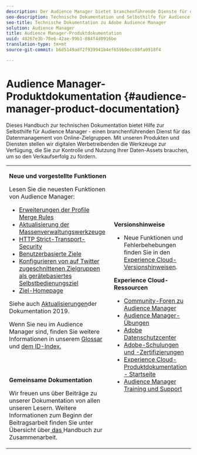 ```yaml
---
description: Der Audience Manager bietet branchenführende Dienste für das Daten-Management von Online-Zielgruppen. Mit unseren Produkten und Diensten stellen wir digitalen Werbetreibenden die Werkzeuge zur Verfügung, die Sie zur Kontrolle und Nutzung Ihrer Daten-Assets brauchen, um so den Verkaufserfolg zu fördern.
seo-description: Technische Dokumentation und Selbsthilfe für Audience Manager (AAM). AAM bietet branchenführende Dienste für das Datenmanagement von Online-Zielgruppen und bietet digitalen Werbetreibenden und Herausgebern die Werkzeuge, die sie zur Steuerung und Nutzung ihrer Daten-Assets benötigen, um den Verkaufserfolg zu fördern.
seo-title: Technische Dokumentation zu Adobe Audience Manager
solution: Audience Manager
title: Audience Manager-Produktdokumentation
uuid: 48267e3b-70e6-42ae-99b1-884f4d0916be
translation-type: tm+mt
source-git-commit: b6d5149adf2f939941b4ef659b0ecc80fa0918f4

---
```



# Audience Manager-Produktdokumentation {#audience-manager-product-documentation}

Dieses Handbuch zur technischen Dokumentation bietet Hilfe zur Selbsthilfe für Audience Manager - einen branchenführenden Dienst für das Datenmanagement von Online-Zielgruppen. Mit unseren Produkten und Diensten stellen wir digitalen Werbetreibenden die Werkzeuge zur Verfügung, die Sie zur Kontrolle und Nutzung Ihrer Daten-Assets brauchen, um so den Verkaufserfolg zu fördern.

<table id="table_5E612F746A704FE095B809A013EE977F" class="simpletable"> 
 <tbody> 
  <tr> 
   <td colname="col1"> <p> <b>Neue und vorgestellte Funktionen</b> </p> <p>Lesen Sie die neuesten Funktionen von Audience Manager:</p> <p> 
     <ul id="ul_47C012F6AB3E4B73BA357027F4D15369">
    <li><a href="features/profile-merge-rules/merge-rules-overview.md">Erweiterungen der Profile Merge Rules</a></li>
    <li><a href="reference/bulk-management-tools/bulk-management-intro.md">Aktualisierung der Massenverwaltungswerkzeuge</a></li>
     <li><a href="overview/data-security-and-privacy/data-security.md#hsts">HTTP Strict-Transport-Security</a></li>
     <li><a href="features/destinations/people-based-destinations-overview.md">Benutzerbasierte Ziele</a> </li>
     <li><a href="features/destinations/twitter-tailored-audiences.md">Konfigurieren von auf Twitter zugeschnittenen Zielgruppen als gerätebasiertes Selbstbedienungsziel</a> </li>
     <li><a href="features/destinations/destinations-home.md">Ziel-Homepage</a> </li>
     </ul> </p> <p>Siehe auch <a href="docs-updates/docs-2019.md"> Aktualisierungen</a>der Dokumentation 2019. </p> 
     <p>Wenn Sie neu im Audience Manager sind, finden Sie weitere Informationen in unserem <a href="reference/aam-glossary.md"> Glossar</a> und <a href= "reference/ids-in-aam.md">dem ID-Index.</a></p>
     <br> 
     <p> <b>Gemeinsame Dokumentation</b> </p>
     <p>Wir freuen uns über Beiträge zu unserer Dokumentation von allen unseren Lesern. Weitere Informationen zum Beginn der Beitragsarbeit finden Sie unter Übersicht über<a href="https://docs.adobe.com/content/help/en/contributor/contributor-guide/introduction.html"> das </a>Handbuch zur Zusammenarbeit.</p>
    </td>
   <td colname="col2"> <p> <b>Versionshinweise</b> </p> <p> 
     <ul id="ul_713F3E9DF0F84FE5981AC63D05948864"> 
      <li id="li_09C1CD15823E4AD7856CE40BE848E03F">Neue Funktionen und Fehlerbehebungen finden Sie in den <a href="https://docs.adobe.com/content/help/en/release-notes/experience-cloud/current.html" format="https" scope="external">Experience Cloud-Versionshinweisen</a>. </li> 
     </ul> </p> <p> <b>Experience Cloud-Ressourcen</b> </p> <p> 
     <ul id="ul_E30EC96BDC624B5591F0470D430B7F41"> 
      <li id="li_F3A5CCFAE0F247CEB41A03CA8E03106B"><a href="https://forums.adobe.com/community/experience-cloud/analytics-cloud/audience-manager" format="https" scope="external"> Community-Foren zu Audience Manager</a> </li>
      <li><a href="https://docs.adobe.com/content/help/en/audience-manager-learn/tutorials/overview.html" format="http" scope="external"> Audience Manager-Übungen</a> </li> 
      <li id="li_1737D63307024F26B1F967621613A5AC"><a href="https://www.adobe.com/privacy.html" format="http" scope="external"> Adobe Datenschutzcenter</a> </li>  
      <li id="li_1938F7044F544481A6CC0F45CC22B80A"> <a href="https://helpx.adobe.com/learning.html?promoid=KAUDK" scope="external" format="http"> Adobe-Schulungen und -Zertifizierungen</a> </li> 
      <li id="li_C71459E0D1464C05B8B9387C43541F17"> <a href="https://helpx.adobe.com/support/experience-cloud.html" scope="external" format="https">Experience Cloud-Produktdokumentation - Startseite</a> </li> 
      <li id="li_0DB1997FEB87484EBC07E03FD40AA39F"><a href="https://helpx.adobe.com/support/audience-manager.html" format="https" scope="external"> Audience Manager Training und Support</a> </li> 
     </ul> </p> </td>
  </tr> 
 </tbody> 
</table>


<!--

| | |
|-|-|
|**New and Featured Items** <br>&nbsp; Hover over each title to read a brief description. <br>&nbsp; <ul><li>Instant Cross-Device Suppression</li><li>Audience Optimization for Publishers</li><li>Import DFP Data Files Into Audience Manager</li><li>General Data Protection Regulation (GDPR)</li><li>TLS 1.0 Deprecation</li> <li>DCS API Methods</li></ul> <br>&nbsp;See also, 2019 Documentation Updates.|**Release Notes** <ul><li>See the latest Experience Cloud Release Notes for new features and fixes.</li> <li>See the  previous release notes for older announcements. </li> <br>&nbsp;**Experience Cloud Resources** <ul><li>Audience Manager Community Forums</li> <li>Adobe Privacy Center</li> <li>Adobe Training and Tutorials</li> <li>Product Documentation Home </li> <li>Audience Manager Learn & Support</li></ul>|

-->

